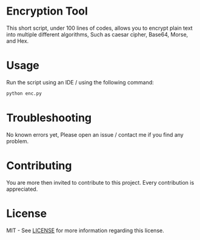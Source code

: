 # Encryption Tool
This short script, under 100 lines of codes, allows you to encrypt plain text into multiple different algorithms, Such as caesar cipher, Base64, Morse, and Hex.

# Usage
Run the script using an IDE / using the following command:
```sh
python enc.py
```

# Troubleshooting
No known errors yet, Please open an issue / contact me if you find any problem.

# Contributing
You are more then invited to contribute to this project. Every contribution is appreciated.

# License
MIT - See [LICENSE](https://github.com/maxily1/Encrpytion-Tool/blob/main/LICENSE) for more information regarding this license.
